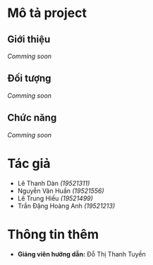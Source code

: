 # Mô tả project
## Giới thiệu
*Comming soon*
## Đối tượng
*Comming soon*
## Chức năng
*Comming soon*
# Tác giả
- Lê Thanh Dàn *(19521311)*
- Nguyễn Văn Huấn *(19521556)* 
- Lê Trung Hiếu *(19521499)*
- Trần Đặng Hoàng Anh *(19521213)*
# Thông tin thêm
- **Giảng viên hướng dẫn:** Đỗ Thị Thanh Tuyền
